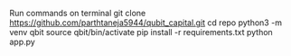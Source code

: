 Run commands on terminal
git clone https://github.com/parthtaneja5944/qubit_capital.git
cd repo
python3 -m venv qbit
source qbit/bin/activate
pip install -r requirements.txt
python app.py


